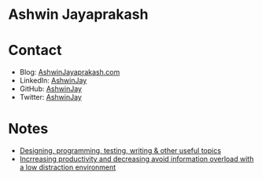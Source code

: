 # Ashwin Jayaprakash

# Contact

* Blog:     [AshwinJayaprakash.com](http://ashwinjayaprakash.com/) 
* LinkedIn: [AshwinJay](https://www.linkedin.com/in/ashwinjay/) 
* GitHub:   [AshwinJay](https://github.com/AshwinJay)
* Twitter:  [AshwinJay](https://twitter.com/ashwinjay)

# Notes

* [Designing, programming, testing, writing & other useful topics](notes-design.md)
* [Incrreasing productivity and decreasing avoid information overload with a low distraction environment](notes-productivity.md)
